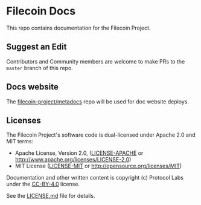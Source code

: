 # Filecoin Docs

This repo contains documentation for the Filecoin Project.

## Suggest an Edit

Contributors and Community members are welcome to make PRs to the `master` branch of this repo.

## Docs website

The [filecoin-project/metadocs](https://github.com/filecoin-project/metadocs) repo will be used for doc website deploys.


## Licenses

The Filecoin Project's software code is dual-licensed under Apache 2.0 and MIT terms:

- Apache License, Version 2.0, ([LICENSE-APACHE](LICENSE-APACHE) or http://www.apache.org/licenses/LICENSE-2.0)
- MIT License ([LICENSE-MIT](LICENSE-MIT) or http://opensource.org/licenses/MIT)

Documentation and other written content is copyright (c) Protocol Labs under the [CC-BY-4.0](https://creativecommons.org/licenses/by/4.0/) license.

See the [LICENSE.md](LICENSE.md) file for details.


